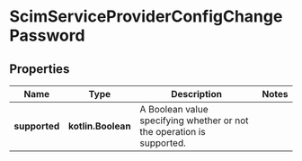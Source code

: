 
# ScimServiceProviderConfigChangePassword

## Properties
| Name | Type | Description | Notes |
| ------------ | ------------- | ------------- | ------------- |
| **supported** | **kotlin.Boolean** | A Boolean value specifying whether or not the operation is supported. |  |



